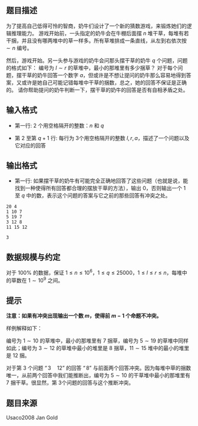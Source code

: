 ## 题目描述
为了提高自己低得可怜的智商，奶牛们设计了一个新的猜数游戏，来锻炼她们的逻辑推理能力。 游戏开始前，一头指定的奶牛会在牛棚后面摆 $n$ 堆干草，每堆有若干捆，并且没有哪两堆中的草一样多。所有草堆排成一条直线，从左到右依次按 $\sim n$ 编号。

然后，游戏开始。另一头参与游戏的奶牛会问那头摆干草的奶牛 $q$ 个问题，问题的格式如下： 编号为 $l\sim r$ 的草堆中，最小的那堆里有多少捆草？ 对于每个问题，摆干草的奶牛回答一个数字 $a$，但或许是不想让提问的奶牛那么容易地得到答案，又或许是她自己可能记错每堆中干草的捆数，总之，她的回答不保证是正确的。 请你帮助提问的奶牛判断一下，摆干草的奶牛的回答是否有自相矛盾之处。

## 输入格式
* 第一行: $2$ 个用空格隔开的整数：$n$ 和 $q$

* 第 $2$ 至第 $q+1$ 行: 每行为 $3$个用空格隔开的整数 $l,r,a$，描述了一个问题以及它对应的回答

## 输出格式
* 第一行: 如果摆干草的奶牛有可能完全正确地回答了这些问题（也就是说，能找到一种使得所有回答都合理的摆放干草的方法），输出 $0$，否则输出一个 $1$ 至 $q$ 中的数，表示这个问题的答案与它之前的那些回答有冲突之处。

```input1
20 4
1 10 7
5 19 7
3 12 8
11 15 12
```
```output1
3
```
## 数据规模与约定
对于 $100\%$ 的数据，保证 $1 \leq n\leq 10^6$，$1 \leq q \leq 25000$，$1\leq l \leq r \leq n$，每堆中的草数在 $1\sim 10^9$ 之间。
## 提示
**注意：如果有冲突出现输出一个数 $m$，使得前 $m-1$ 个命题不冲突。**

样例解释如下：

编号为 $1\sim 10$ 的草堆中，最小的那堆里有 $7$ 捆草，编号为 $5\sim 19$ 的草堆中同样
如此；编号为 $3\sim 12$ 的草堆中最小的堆里是 $8$ 捆草，$11\sim 15$ 堆中的最小的堆里是 $12$ 捆。

对于第 $3$ 个问题 $“3\quad 12”$ 的回答 $“8”$ 与前面两个回答冲突。因为每堆中草的捆数唯一，从前两个回答中我们能推断出，编号为 $5\sim 10$ 的干草堆中最小的那堆里有 $7$ 捆干草。很显然，第 $3$个问题的回答与这个推断冲突。

## 题目来源
Usaco2008 Jan Gold